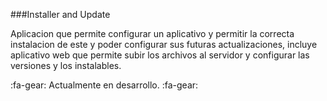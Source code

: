 ###Installer and Update

Aplicacion que permite configurar un aplicativo y permitir la correcta instalacion de este y poder configurar sus futuras actualizaciones, incluye aplicativo web que permite subir los archivos al servidor y configurar las versiones y los instalables.

:fa-gear: Actualmente en desarrollo.  :fa-gear:

